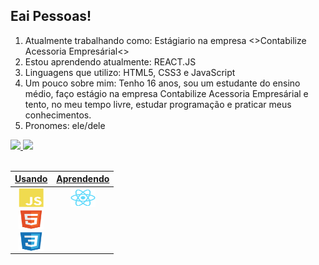 ## Eai Pessoas!

1. Atualmente trabalhando como: Estágiario na empresa <>Contabilize Acessoria Empresárial<>
2. Estou aprendendo atualmente: REACT.JS 
3. Linguagens que utilizo: HTML5, CSS3 e JavaScript
3. Um pouco sobre mim: Tenho 16 anos, sou um estudante do ensino médio, faço estágio na empresa Contabilize Acessoria Empresárial e tento, no meu tempo livre, estudar programação e praticar meus conhecimentos.
4. Pronomes: ele/dele

<div>
  <a href="https://github.com/Gustavo032">
  <img height="180em" src="https://github-readme-stats.vercel.app/api?username=Gustavo032&show_icons=true&theme=radical&include_all_commits=true&count_private=true&custom_title=Esses são meus status:"/>
  <img height="180em" src="https://github-readme-stats.vercel.app/api/top-langs/?username=Gustavo032&layout=compact&langs_count=7&theme=radical&custom_title=E as Linguagens que eu mais uso:"/>
</div>
  
  
  
  
  
  
  
<br>

Usando   | Aprendendo
:---------: | :------:
<img align="center" alt="Gustavo-Js" height="30" width="40" src="https://raw.githubusercontent.com/devicons/devicon/master/icons/javascript/javascript-plain.svg"> | <img align="center" alt="Gustavo-React" height="30" width="40" src="https://raw.githubusercontent.com/devicons/devicon/master/icons/react/react-original.svg">
<img align="center" alt="Gustavo-HTML" height="30" width="40" src="https://raw.githubusercontent.com/devicons/devicon/master/icons/html5/html5-original.svg"> |
<img align="center" alt="Gustavo-CSS" height="30" width="40" src="https://raw.githubusercontent.com/devicons/devicon/master/icons/css3/css3-original.svg"> |


  
